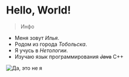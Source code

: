 # Hello, World!

> Инфо

* Меня зовут _Илья_.
* Родом из города _Тобольска_.
* Я учусь в _Нетологии_.
* Изучаю язык программирования ~~Java~~ C++


![Да, это не я](https://img.freepik.com/premium-photo/australian-shepherd-and-books_87557-9645.jpg?w=996)
